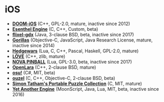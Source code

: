 [comment]: # (autogenerated content, do not edit)
# iOS

- **[DOOM-iOS](../doom-ios.md)** (C++, GPL-2.0, mature, inactive since 2012)
- **[Esenthel Engine](../esenthel_engine.md)** (C, C++, Custom, beta)
- **[flixel-gdx](../flixel-gdx.md)** (Java, 3-clause BSD, beta, inactive since 2017)
- **[Gorillas](../gorillas.md)** (Objective-C, JavaScript, Java Research License, mature, inactive since 2014)
- **[Hedgewars](../hedgewars.md)** (Lua, C, C++, Pascal, Haskell, GPL-2.0, mature)
- **[LÖVE](../love.md)** (C++, zlib, mature)
- **[NOVA PINBALL](../nova_pinball.md)** (Lua, GPL-3.0, beta, inactive since 2017)
- **[OpenLara](../openlara.md)** (C++, 2-clause BSD, mature)
- **[osu!](../osu.md)** (C#, MIT, beta)
- **[ouzel](../ouzel.md)** (C, C++, Objective-C, 2-clause BSD, beta)
- **[Simon Tatham's Portable Puzzle Collection](../simon_tathams_portable_puzzle_collection.md)** (C, MIT, mature)
- **[Yet Another Engine](../yet_another_engine.md)** (MoonScript, Java, Lua, MIT, beta, inactive since 2016)